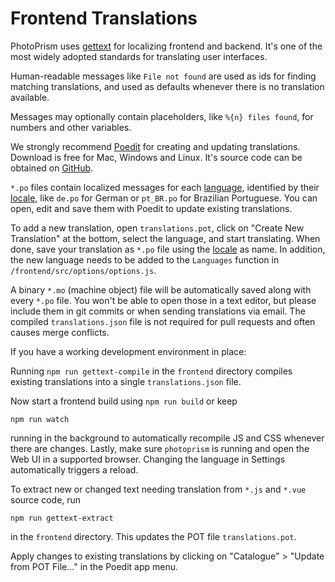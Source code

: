# Frontend Translations

PhotoPrism uses [gettext](https://en.wikipedia.org/wiki/Gettext) for localizing frontend and backend.
It's one of the most widely adopted standards for translating user interfaces.
 
Human-readable messages like `File not found` are used as ids for finding matching translations, 
and used as defaults whenever there is no translation available.

Messages may optionally contain placeholders, like `%{n} files found`, for numbers and 
other variables.

We strongly recommend [Poedit](https://poedit.net/download) for creating and updating translations.
Download is free for Mac, Windows and Linux.
It's source code can be obtained on [GitHub](https://github.com/vslavik/poedit).

`*.po` files contain localized messages for each 
[language](https://www.gnu.org/software/gettext/manual/html_node/Usual-Language-Codes.html#Usual-Language-Codes),
identified by their [locale](https://www.gnu.org/software/gettext/manual/html_node/Usual-Language-Codes.html), 
like `de.po` for German or `pt_BR.po` for Brazilian Portuguese.
You can open, edit and save them with Poedit to update existing translations. 

To add a new translation, open `translations.pot`, click on "Create New Translation" at the bottom, select
the language, and start translating. 
When done, save your translation as `*.po` file using the [locale](https://www.gnu.org/software/gettext/manual/html_node/Usual-Language-Codes.html) as name.
In addition, the new language needs to be added to the `Languages` function
in `/frontend/src/options/options.js`.

A binary `*.mo` (machine object) file will be automatically saved along with every `*.po` file. 
You won't be able to open those in a text editor, but please include them in git commits or when sending
translations via email. The compiled `translations.json` file is not required for pull requests 
and often causes merge conflicts.

If you have a working development environment in place:

Running `npm run gettext-compile` in the `frontend` directory compiles existing translations into 
a single `translations.json` file.

Now start a frontend build using `npm run build` or keep 

```
npm run watch
```

running in the background to automatically recompile JS and CSS whenever there
are changes. Lastly, make sure `photoprism` is running and open the Web UI in a supported browser. Changing 
the language in Settings automatically triggers a reload.

To extract new or changed text needing translation from `*.js` and `*.vue` source code, run 

```
npm run gettext-extract
```

in the `frontend` directory. This updates the POT file `translations.pot`.

Apply changes to existing translations by clicking on "Catalogue" > "Update from POT File..." 
in the Poedit app menu.

